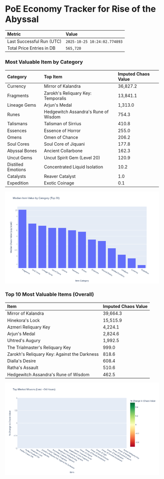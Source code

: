 # PoE Economy Tracker for Rise of the Abyssal

<!-- START_MAINTENANCE -->
| Metric | Value |
|:---|:---|
| Last Successful Run (UTC) | `2025-10-25 10:24:02.774893` |
| Total Price Entries in DB | `565,720` |

<!-- END_MAINTENANCE -->

<!-- START_DATAFRAME_DEBUG -->
<!-- END_DATAFRAME_DEBUG -->

<!-- START_CATEGORY_ANALYSIS -->
### Most Valuable Item by Category
| Category | Top Item | Imputed Chaos Value |
| :--- | :--- | :--- |
| Currency | Mirror of Kalandra | 36,827.2 |
| Fragments | Zarokh's Reliquary Key: Temporalis | 13,841.1 |
| Lineage Gems | Arjun's Medal | 1,313.0 |
| Runes | Hedgewitch Assandra's Rune of Wisdom | 754.3 |
| Talismans | Talisman of Sirrius | 410.8 |
| Essences | Essence of Horror | 255.0 |
| Omens | Omen of Chance | 206.2 |
| Soul Cores | Soul Core of Jiquani | 177.8 |
| Abyssal Bones | Ancient Collarbone | 162.3 |
| Uncut Gems | Uncut Spirit Gem (Level 20) | 120.9 |
| Distilled Emotions | Concentrated Liquid Isolation | 10.2 |
| Catalysts | Reaver Catalyst | 1.0 |
| Expedition | Exotic Coinage | 0.1 |


![Category Analysis Chart](charts/category_analysis.png)
<!-- END_ANALYSIS -->

<!-- START_ANALYSIS -->
### Top 10 Most Valuable Items (Overall)
| Item | Imputed Chaos Value |
| :--- | :--- |
| Mirror of Kalandra | 39,664.3 |
| Hinekora's Lock | 15,515.9 |
| Azmeri Reliquary Key | 4,224.1 |
| Arjun's Medal | 2,824.6 |
| Uhtred's Augury | 1,992.5 |
| The Trialmaster's Reliquary Key | 999.0 |
| Zarokh's Reliquary Key: Against the Darkness | 818.6 |
| Dialla's Desire | 608.4 |
| Ratha's Assault | 510.6 |
| Hedgewitch Assandra's Rune of Wisdom | 462.5 |


![Market Movers Chart](charts/market_movers.png)
<!-- END_ANALYSIS -->
